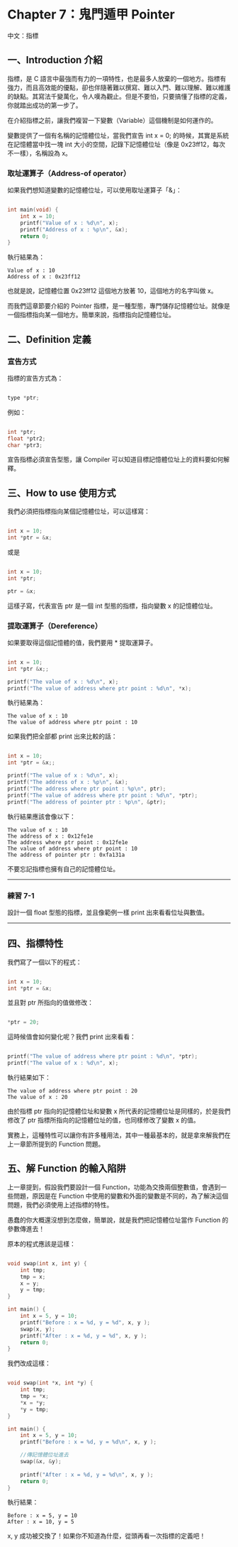 # Chapter 7：鬼門遁甲 Pointer

中文：指標




## 一、Introduction 介紹

指標，是 C 語言中最強而有力的一項特性，也是最多人放棄的一個地方。指標有強力，而且高效能的優點，卻也伴隨著難以撰寫、難以入門、難以理解、難以維護的缺點。其寫法千變萬化，令人嘆為觀止。但是不要怕，只要搞懂了指標的定義，你就踏出成功的第一步了。

在介紹指標之前，讓我們複習一下變數（Variable）這個機制是如何運作的。

變數提供了一個有名稱的記憶體位址，當我們宣告 int x = 0; 的時候，其實是系統在記憶體當中找一塊 int 大小的空間，記錄下記憶體位址（像是 0x23ff12，每次不一樣），名稱設為 x。

### 取址運算子（Address-of operator）

如果我們想知道變數的記憶體位址，可以使用取址運算子「&」：

```C++

int main(void) {
	int x = 10;
	printf("Value of x : %d\n", x);
	printf("Address of x : %p\n", &x);
	return 0;
}

```

執行結果為：

```
Value of x : 10
Address of x : 0x23ff12
```

也就是說，記憶體位置 0x23ff12 這個地方放著 10，這個地方的名字叫做 x。

而我們這章節要介紹的 Pointer 指標，是一種型態，專門儲存記憶體位址。就像是一個指標指向某一個地方。簡單來說，指標指向記憶體位址。


## 二、Definition 定義

### 宣告方式

指標的宣告方式為：

```C++

type *ptr;

```

例如：

```C++

int *ptr;
float *ptr2;
char *ptr3;

```

宣告指標必須宣告型態，讓 Compiler 可以知道目標記憶體位址上的資料要如何解釋。


## 三、How to use 使用方式

我們必須把指標指向某個記憶體位址，可以這樣寫：

```C++

int x = 10;
int *ptr = &x;

```

或是

```C++

int x = 10;
int *ptr;

ptr = &x;

```

這樣子寫，代表宣告 ptr 是一個 int 型態的指標，指向變數 x 的記憶體位址。

### 提取運算子（Dereference）

如果要取得這個記憶體的值，我們要用 * 提取運算子。

```C++

int x = 10;
int *ptr &x;;

printf("The value of x : %d\n", x);
printf("The value of address where ptr point : %d\n", *x);

```

執行結果為：
```
The value of x : 10
The value of address where ptr point : 10
```


如果我們把全部都 print 出來比較的話：

```C++

int x = 10;
int *ptr = &x;;

printf("The value of x : %d\n", x);
printf("The address of x : %p\n", &x);
printf("The address where ptr point : %p\n", ptr);
printf("The value of address where ptr point : %d\n", *ptr);
printf("The address of pointer ptr : %p\n", &ptr);

```

執行結果應該會像以下：

```
The value of x : 10
The address of x : 0x12fe1e
The address where ptr point : 0x12fe1e
The value of address where ptr point : 10
The address of pointer ptr : 0xfa131a
```

不要忘記指標也擁有自己的記憶體位址。

___

### 練習 7-1

設計一個 float 型態的指標，並且像範例一樣 print 出來看看位址與數值。
___


## 四、指標特性

我們寫了一個以下的程式：

```C++

int x = 10;
int *ptr = &x;

```

並且對 ptr 所指向的值做修改：

```C++

*ptr = 20;

```

這時候值會如何變化呢？我們 print 出來看看：

```C++

printf("The value of address where ptr point : %d\n", *ptr);
printf("The value of x : %d\n", x);

```

執行結果如下：
```
The value of address where ptr point : 20
The value of x : 20
```

由於指標 ptr 指向的記憶體位址和變數 x 所代表的記憶體位址是同樣的，於是我們修改了 ptr 指標所指向的記憶體位址的值，也同樣修改了變數 x 的值。

實務上，這種特性可以讓你有許多種用法，其中一種最基本的，就是拿來解我們在上一章節所提到的 Function 問題。

## 五、解 Function 的輸入陷阱

上一章提到，假設我們要設計一個 Function，功能為交換兩個整數值，會遇到一些問題，原因是在 Function 中使用的變數和外面的變數是不同的，為了解決這個問題，我們必須使用上述指標的特性。

愚蠢的你大概還沒想到怎麼做，簡單說，就是我們把記憶體位址當作 Function 的參數傳進去！

原本的程式應該是這樣：

```C++

void swap(int x, int y) {
	int tmp;
	tmp = x;
	x = y;
	y = tmp;
}

int main() {
	int x = 5, y = 10;
	printf("Before : x = %d, y = %d", x, y );
	swap(x, y);
	printf("After : x = %d, y = %d", x, y );
	return 0;
}

```

我們改成這樣：

```C++

void swap(int *x, int *y) {
	int tmp;
	tmp = *x;
	*x = *y;
	*y = tmp;
}

int main() {
	int x = 5, y = 10;
	printf("Before : x = %d, y = %d\n", x, y );

	//傳記憶體位址進去
	swap(&x, &y);
	
	printf("After : x = %d, y = %d\n", x, y );
	return 0;
}

```

執行結果：

```
Before : x = 5, y = 10
After : x = 10, y = 5
```

x, y 成功被交換了！如果你不知道為什麼，從頭再看一次指標的定義吧！

